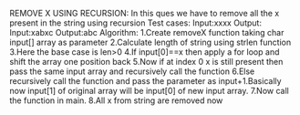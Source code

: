 REMOVE X USING RECURSION:
In this ques we have to remove all the x present in the string using recursion 
Test cases:
Input:xxxx
Output:
Input:xabxc
Output:abc
Algorithm:
1.Create removeX function taking char input[] array as parameter
2.Calculate length of string using strlen function
3.Here the base case is len>0
4.If input[0]==x then apply a for loop and shift the array one position back
5.Now if at index 0 x is still present then pass the same input array and recursively call the function
6.Else recursively call the function and pass the parameter as input+1.Basically now input[1] of original array will be input[0] of new input array.
7.Now call the function in main.
8.All x from string are removed now
